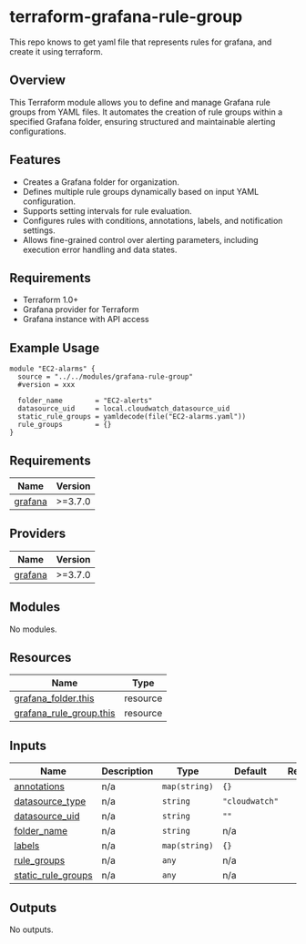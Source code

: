 # terraform-grafana-rule-group
This repo knows to get yaml file that represents rules for grafana, and create it using terraform.

## Overview
This Terraform module allows you to define and manage Grafana rule groups from YAML files. It automates the creation of rule groups within a specified Grafana folder, ensuring structured and maintainable alerting configurations.

## Features
- Creates a Grafana folder for organization.
- Defines multiple rule groups dynamically based on input YAML configuration.
- Supports setting intervals for rule evaluation.
- Configures rules with conditions, annotations, labels, and notification settings.
- Allows fine-grained control over alerting parameters, including execution error handling and data states.

## Requirements
- Terraform 1.0+
- Grafana provider for Terraform
- Grafana instance with API access


## Example Usage

```hcl
module "EC2-alarms" {
  source = "../../modules/grafana-rule-group"
  #version = xxx

  folder_name        = "EC2-alerts"
  datasource_uid     = local.cloudwatch_datasource_uid
  static_rule_groups = yamldecode(file("EC2-alarms.yaml"))
  rule_groups        = {}
}
```

<!-- BEGIN_TF_DOCS -->
## Requirements

| Name | Version |
|------|---------|
| <a name="requirement_grafana"></a> [grafana](#requirement\_grafana) | >=3.7.0 |

## Providers

| Name | Version |
|------|---------|
| <a name="provider_grafana"></a> [grafana](#provider\_grafana) | >=3.7.0 |

## Modules

No modules.

## Resources

| Name | Type |
|------|------|
| [grafana_folder.this](https://registry.terraform.io/providers/grafana/grafana/latest/docs/resources/folder) | resource |
| [grafana_rule_group.this](https://registry.terraform.io/providers/grafana/grafana/latest/docs/resources/rule_group) | resource |

## Inputs

| Name | Description | Type | Default | Required |
|------|-------------|------|---------|:--------:|
| <a name="input_annotations"></a> [annotations](#input\_annotations) | n/a | `map(string)` | `{}` | no |
| <a name="input_datasource_type"></a> [datasource\_type](#input\_datasource\_type) | n/a | `string` | `"cloudwatch"` | no |
| <a name="input_datasource_uid"></a> [datasource\_uid](#input\_datasource\_uid) | n/a | `string` | `""` | no |
| <a name="input_folder_name"></a> [folder\_name](#input\_folder\_name) | n/a | `string` | n/a | yes |
| <a name="input_labels"></a> [labels](#input\_labels) | n/a | `map(string)` | `{}` | no |
| <a name="input_rule_groups"></a> [rule\_groups](#input\_rule\_groups) | n/a | `any` | n/a | yes |
| <a name="input_static_rule_groups"></a> [static\_rule\_groups](#input\_static\_rule\_groups) | n/a | `any` | n/a | yes |

## Outputs

No outputs.
<!-- END_TF_DOCS -->